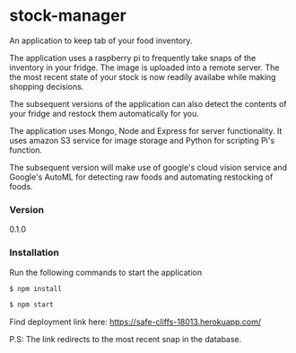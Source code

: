 # stock-manager
An application to keep tab of your food inventory.

The application uses a raspberry pi to frequently take snaps of the inventory in your fridge. The image is uploaded into a remote server.
The the most recent state of your stock is now readily availabe while making shopping decisions.

The subsequent versions of the application can also detect the contents of your fridge and restock them automatically for you.

The application uses Mongo, Node and Express for server functionality. It uses amazon S3 service for image storage and Python for scripting Pi's function.

The subsequent version will make use of google's cloud vision service and Google's AutoML for detecting raw foods and automating restocking of foods.

### Version
0.1.0

### Installation

Run the following commands to start the application

```sh
$ npm install
```
```sh
$ npm start
```

Find deployment link here: https://safe-cliffs-18013.herokuapp.com/

P.S: The link redirects to the most recent snap in the database.




